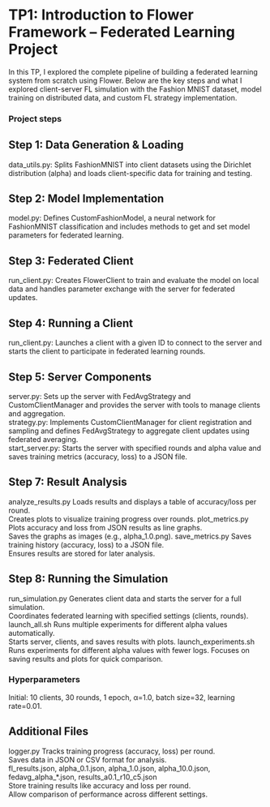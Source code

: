 #  TP1: Introduction to Flower Framework – Federated Learning Project


In this TP, I explored the complete pipeline of building a federated learning system from scratch using Flower. Below are the key steps and what I explored client-server FL simulation with the Fashion MNIST dataset, model training on distributed data, and custom FL strategy implementation.

### Project steps

## Step 1: Data Generation & Loading

data_utils.py: Splits FashionMNIST into client datasets using the Dirichlet distribution (alpha) and loads client-specific data for training and testing.<br>

## Step 2: Model Implementation

model.py: Defines CustomFashionModel, a neural network for FashionMNIST classification and includes methods to get and set model parameters for federated learning.

## Step 3: Federated Client

run_client.py: Creates FlowerClient to train and evaluate the model on local data and handles parameter exchange with the server for federated updates.

## Step 4: Running a Client

run_client.py: Launches a client with a given ID to connect to the server and starts the client to participate in federated learning rounds.

## Step 5: Server Components

server.py: Sets up the server with FedAvgStrategy and CustomClientManager and provides the server with tools to manage clients and aggregation.<br>
strategy.py: Implements CustomClientManager for client registration and sampling and defines FedAvgStrategy to aggregate client updates using federated averaging.<br>
start_server.py: Starts the server with specified rounds and alpha value and saves training metrics (accuracy, loss) to a JSON file.

## Step 7: Result Analysis

analyze_results.py
        Loads results and displays a table of accuracy/loss per round. <br>
        Creates plots to visualize training progress over rounds.
plot_metrics.py
        Plots accuracy and loss from JSON results as line graphs.<br>
        Saves the graphs as images (e.g., alpha_1.0.png).
save_metrics.py
        Saves training history (accuracy, loss) to a JSON file.<br>
        Ensures results are stored for later analysis.

## Step 8: Running the Simulation

run_simulation.py
        Generates client data and starts the server for a full simulation.<br>
        Coordinates federated learning with specified settings (clients, rounds).
launch_all.sh
        Runs multiple experiments for different alpha values automatically.<br>
        Starts server, clients, and saves results with plots.
launch_experiments.sh
        Runs experiments for different alpha values with fewer logs.
        Focuses on saving results and plots for quick comparison.
### Hyperparameters

Initial: 10 clients, 30 rounds, 1 epoch, α=1.0, batch size=32, learning rate=0.01. 

## Additional Files

logger.py
        Tracks training progress (accuracy, loss) per round.<br>
        Saves data in JSON or CSV format for analysis. <br>
fl_results.json, alpha_0.1.json, alpha_1.0.json, alpha_10.0.json, fedavg_alpha_*.json, results_a0.1_r10_c5.json<br>
        Store training results like accuracy and loss per round.<br>
        Allow comparison of performance across different settings.
